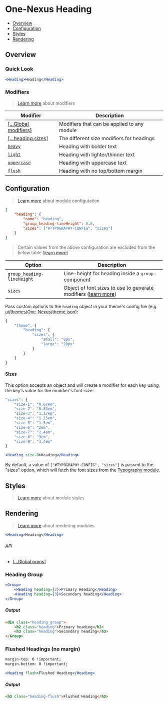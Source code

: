 # One-Nexus Heading

* [Overview](#overview)
* [Configuration](#configuration)
* [Styles](#styles)
* [Rendering](#rendering)

## Overview

### Quick Look

```jsx
<Heading>Heading</Heading>
```

### Modifiers

> [Learn more](https://github.com/esr360/One-Nexus/wiki/Modifiers) about modifiers

<table class="table">
    <thead>
        <tr>
            <th>Modifier</th>
            <th>Description</th>
        </tr>
    </thead>
    <tbody>
        <tr>
            <td><a href="https://github.com/esr360/One-Nexus/wiki/Global-Modifiers">[...Global modifiers]</a></td>
            <td>Modifiers that can be applied to any module</td>
        </tr>
        <tr>
            <td><a href="#sizes">[...heading.sizes]</a></td>
            <td>The different size modifiers for headings</td>
        </tr>
        <tr>
            <td><a href="#pagination"><code>heavy</code></a></td>
            <td>Heading with bolder text</td>
        </tr>
        <tr>
            <td><a href="#pagination"><code>light</code></a></td>
            <td>Heading with lighter/thinner text</td>
        </tr>
        <tr>
            <td><a href="#pagination"><code>uppercase</code></a></td>
            <td>Heading with uppercase text</td>
        </tr>
        <tr>
            <td><a href="#pagination"><code>flush</code></a></td>
            <td>Heading with no top/bottom margin</td>
        </tr>
    </tbody>
</table>

## Configuration

> [Learn more](https://github.com/esr360/One-Nexus/wiki/Module-Configuration) about module configutation

```json
{
    "heading": {
        "name": "heading",
        "group_heading-lineHeight": 0.8,
        "sizes": ["#TYPOGRAPHY-CONFIG", "sizes"]
    }
}
```

> Certain values from the above configuration are excluded from the below table ([learn more](https://github.com/esr360/One-Nexus/tree/master/src/ui/modules#documenting-configuration-properties))

<table class="table">
    <thead>
        <tr>
            <th>Option</th>
            <th>Description</th>
        </tr>
    </thead>
    <tbody>
        <tr>
            <td><code>group_heading-lineHeight</code></td>
            <td>Line-height for heading inside a <code>group</code> component</td>
        </tr>
        <tr>
            <td><code>sizes</code></td>
            <td>Object of font sizes to use to generate modifiers (<a href="#sizes">learn more</a>)</td>
        </tr>
    </tbody>
</table>

Pass custom options to the `heading` object in your theme's config file (e.g. [ui/themes/One-Nexus/theme.json](../../../themes/One-Nexus/theme.json)):

```js
{
    "theme": {
        "heading": {
            "sizes": {
                "small": "8px",
                "large": "20px"
            }
        }
    }
}
```

#### Sizes

This option accepts an object and will create a modifier for each key using the key's value for the modifier's font-size:

```js
"sizes": {
    "size-1": "0.67em",
    "size-2": "0.83em",
    "size-3": "1.17em",
    "size-4": "1.25em",
    "size-5": "1.5em",
    "size-6": "2em",
    "size-7": "2.4em",
    "size-8": "3em",
    "size-9": "3.4em"
}
```

```jsx
<Heading size-8>Heading</Heading>
```

By default, a value of <code>["#TYPOGRAPHY-CONFIG", "sizes"]</code> is passed to the "sizes" option, which will fetch the font sizes from the [Typography module](https://github.com/esr360/One-Nexus/tree/master/src/ui/modules/utilities/typography).

## Styles

> [Learn more](https://github.com/esr360/One-Nexus/wiki/Styling-a-module) about module styles

## Rendering

> [Learn more](https://github.com/esr360/One-Nexus/wiki/Rendering-a-module) about rendering modules

```jsx
<Heading>Heading</Heading>
```

###### API

* [[...Global props]](https://github.com/esr360/One-Nexus/wiki/Rendering-a-module#global-props)

### Heading Group

```jsx
<Group>
    <Heading heading={2}>Primary Heading</Heading>
    <Heading heading={3}>Secondary heading</Heading>
</Group>
```

##### Output

```html
<div class="heading_group">
    <h2 class="heading">Primary heading</h2>
    <h3 class="heading">Secondary heading</h3>
</Group>
```

### Flushed Headings (no margin)

```css
margin-top: 0 !important;
margin-bottom: 0 !important;
```

```jsx
<Heading flush>Flushed Heading</Heading>
```

##### Output

```html
<h3 class="heading-flush">Flushed Heading</h3>
```